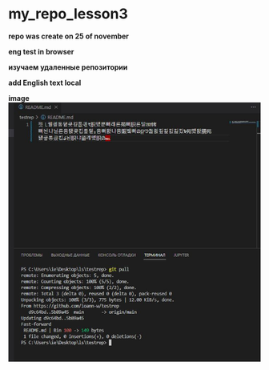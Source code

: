 # my_repo_lesson3

**repo was create on 25 of november**

**eng test in browser**

**изучаем удаленные репозитории**

**add English text local**

**image**
![что то на фото](1.JPG)